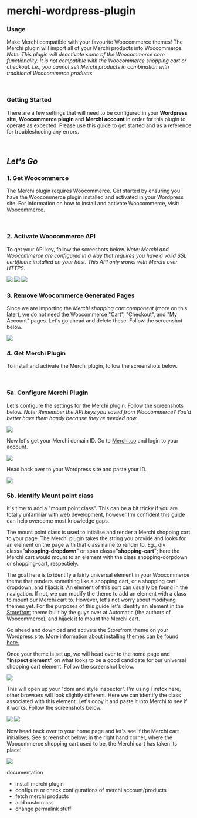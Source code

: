 # merchi-wordpress-plugin

<h3>Usage</h3>
<p>Make Merchi compatible with your favourite Woocommerce themes! The Merchi plugin will import all of your Merchi products into Woocommerce. <em>Note: This plugin will deactivate some of the Woocommerce core functionality. It is not compatible with the Woocommerce shopping cart or checkout. I.e., you cannot sell Merchi products in combination with traditional Woocommerce products.</em></p>
</br>
<h3>Getting Started</h3>
<p>There are a few settings that will need to be configured in your <strong>Wordpress site</strong>, <strong>Woocommerce plugin</strong> and <strong>Merchi account</strong> in order for this plugin to operate as expected. Please use this guide to get started and as a reference for troubleshooing any errors.</p>
</br>
<h2><i>Let's Go</i></h2>
<h3>1. Get Woocommerce</h3>
<p>The Merchi plugin requires Woocommerce. Get started by ensuring you have the Woocommerce plugin installed and activated in your Wordpress site. For information on how to install and activate Woocommerce, visit: <a href="https://woocommerce.com/videos/installing-woocommerce/">Woocommerce.</a></p>
</br>
<h3>2. Activate Woocommerce API</h3>
<p>To get your API key, follow the screeshots below. <em>Note: Merchi and Woocommerce are configured in a way that requires you have a valid SSL certificate installed on your host. This API only works with Merchi over HTTPS.</em></p>
<img src="https://user-images.githubusercontent.com/7565117/86315679-21571100-bc6e-11ea-932a-1230b7de1893.png"/>
<img src="https://user-images.githubusercontent.com/7565117/86317575-1652af80-bc73-11ea-88c3-77e45e89a715.png"/>
<img src="https://user-images.githubusercontent.com/7565117/86315777-68dd9d00-bc6e-11ea-837d-b40dd2c84d1a.png"/>
</br>
<h3>3. Remove Woocommerce Generated Pages</h3>
<p>Since we are importing the <em>Merchi shopping cart component</em> (more on this later), we do not need the Woocommerce "Cart", "Checkout", and "My Account" pages. Let's go ahead and delete these. Follow the screenshot below.</p>
<img src="https://user-images.githubusercontent.com/7565117/86317458-c96ed900-bc72-11ea-8ad4-f15c5cb115d9.png" />
</br>
<h3>4. Get Merchi Plugin</h3>
<p>To install and activate the Merchi plugin, follow the screenshots below.</p>
</br>
<h3>5a. Configure Merchi Plugin</h3>
<p>Let's configure the settings for the Merchi plugin. Follow the screenshots below. <i>Note: Remember the API keys you saved from Woocommerce? You'd better have them handy because they're needed now.</i></p>
<img src="https://user-images.githubusercontent.com/7565117/86318163-94fc1c80-bc74-11ea-8914-65e9317a51c7.png" />
<p>Now let's get your Merchi domain ID. Go to <a href="https://merchi.co">Merchi.co</a> and login to your account.</p>
<img src="https://user-images.githubusercontent.com/7565117/86319093-fb823a00-bc76-11ea-851b-9f70134a2fb0.png" />
<p>Head back over to your Wordpress site and paste your ID.</p>
<img src="https://user-images.githubusercontent.com/7565117/86319335-a8f54d80-bc77-11ea-96aa-f83ce936e10b.png" />
<h3>5b. Identify Mount point class</h3>
<p>It's time to add a "mount point class". This can be a bit tricky if you are totally unfamiliar with web development, however I'm confident this guide can help overcome most knowledge gaps.</p> 
<p>The mount point class is used to intialise and render a Merchi shopping cart to your page. The Merchi plugin takes the string you provide and looks for an element on the page with that class name to render to. Eg., div class="<strong>shopping-dropdown</strong>" or span class="<strong>shopping-cart</strong>"; here the Merchi cart would mount to an element with the class shopping-dorpdown or shopping-cart, respectiely.</p>
<p>The goal here is to identify a fairly universal element in your Woocommerce theme that renders something like a shopping cart, or a shopping cart dropdown, and hijack it. An element of this sort can usually be found in the navigation. If not, we can modify the theme to add an element with a class to mount our Merchi cart to. However, let's not worry about modifying themes yet. For the purposes of this guide let's identify an element in the <a href="https://woocommerce.com/storefront/">Storefront</a> theme built by the guys over at Automatic (the authors of Woocommerce), and hijack it to mount the Merchi cart.</p>
<p>Go ahead and download and activate the Storefront theme on your Wordpress site. More information about installing themes can be found <a href="https://www.wpbeginner.com/beginners-guide/how-to-install-a-wordpress-theme/">here.</a></p>
<p>Once your theme is set up, we will head over to the home page and <strong>"inspect element"</strong> on what looks to be a good candidate for our universal shopping cart element. Follow the screenshot below.</p>
<img src="https://user-images.githubusercontent.com/7565117/86548539-22df4c80-bf80-11ea-872d-7399fa2b3aeb.png" />
<p>This will open up your "dom and style inspector". I'm using Firefox here, other browsers will look slightly different. Here we can identify the class associated with this element. Let's copy it and paste it into Merchi to see if it works. Follow the screenshots below.</p>
<img src="https://user-images.githubusercontent.com/7565117/86549252-70f54f80-bf82-11ea-8511-e83a5b889e46.png" />
<img src="https://user-images.githubusercontent.com/7565117/86550158-0265c100-bf85-11ea-95c1-229ce6f23255.png" />
<p>Now head back over to your home page and let's see if the Merchi cart initialises. See screenshot below; in the right hand corner, where the Woocommerce shopping cart used to be, the Merchi cart has taken its place!</p>
<img src="https://user-images.githubusercontent.com/7565117/86550671-6046d880-bf86-11ea-9f82-c63dcb79a27c.png" />
<p></p>

documentation

<ul>
	<li>install merchi plugin</li>
	<li>configure or check configurations of merchi account/products</li>
	<li>fetch merchi products</li>
	<li>add custom css</li>
	<li>change permalink stuff</li>
</ul>
